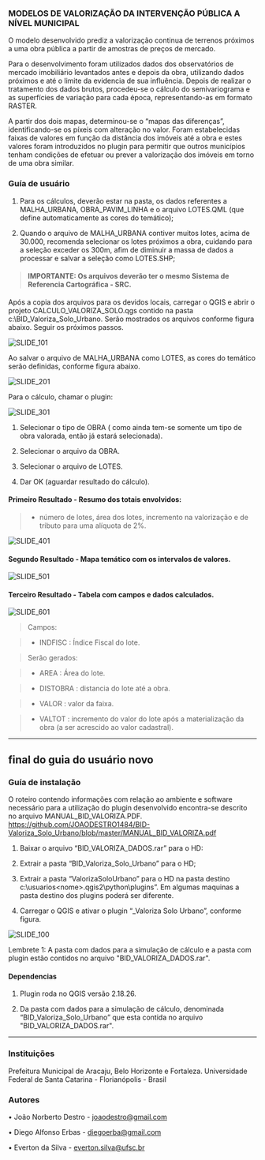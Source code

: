 ### MODELOS DE VALORIZAÇÃO DA INTERVENÇÃO PÚBLICA A NÍVEL MUNICIPAL

O modelo desenvolvido prediz a valorização continua de terrenos próximos a uma obra pública a partir de amostras de preços de mercado. 

Para o desenvolvimento foram utilizados dados dos observatórios de mercado imobiliário levantados antes e depois da obra, utilizando dados próximos e até o limite da evidencia de sua influência.
Depois de realizar o tratamento dos dados brutos, procedeu-se o cálculo do semivariograma e as superfícies de variação para cada época, representando-as em formato RASTER. 

A partir dos dois mapas, determinou-se o “mapas das diferenças”, identificando-se os píxeis com alteração no valor. Foram estabelecidas faixas de valores em função da distância dos imóveis até a obra e estes valores foram introduzidos no plugin para permitir que outros municípios tenham condições de efetuar ou prever a valorização dos imóveis em torno de uma obra similar.

### Guía de usuário

1) Para os cálculos, deverão estar na pasta, os dados referentes a MALHA_URBANA, OBRA_PAVIM_LINHA e o arquivo LOTES.QML (que define automaticamente as cores do temático);

2) Quando o arquivo de MALHA_URBANA contiver muitos lotes, acima de 30.000, recomenda selecionar os lotes próximos a obra, cuidando
	 para a seleção exceder os 300m, afim de diminuir a massa de dados a processar e salvar a seleção como LOTES.SHP;

> #### IMPORTANTE: Os arquivos deverão ter o mesmo Sistema de Referencia	Cartográfica - SRC.

Após a copia dos arquivos para os devidos locais, carregar o QGIS e abrir o projeto CALCULO_VALORIZA_SOLO.qgs contido na pasta  c:\BID_Valoriza_Solo_Urbano. Serão mostrados os arquivos conforme figura abaixo. Seguir os próximos passos.

![SLIDE_101](https://user-images.githubusercontent.com/60671104/74444983-69f36680-4e54-11ea-920c-1e256ccce5f6.png)

Ao salvar o arquivo de MALHA_URBANA como LOTES, as cores do temático serão definidas, conforme figura abaixo. 

![SLIDE_201](https://user-images.githubusercontent.com/60671104/74446463-afb12e80-4e56-11ea-9b2f-1461cdf89657.png)

Para o cálculo, chamar o plugin:

![SLIDE_301](https://user-images.githubusercontent.com/60671104/74447992-f738ba00-4e58-11ea-83e4-9ce4f540c8ea.png)

1) Selecionar o tipo de OBRA ( como ainda tem-se somente um tipo de obra valorada, então já estará selecionada).

2) Selecionar o arquivo da OBRA.

3) Selecionar o arquivo de LOTES.

4) Dar OK (aguardar resultado do cálculo).

#### Primeiro Resultado - Resumo dos totais envolvidos: 

> - número de lotes, área dos lotes, incremento na valorização e de tributo para uma alíquota de 2%.

![SLIDE_401](https://user-images.githubusercontent.com/60671104/74448430-b55c4380-4e59-11ea-9cf9-0c0919eb0586.png)

#### Segundo Resultado - Mapa temático com os intervalos de valores. 

![SLIDE_501](https://user-images.githubusercontent.com/60671104/74449594-89da5880-4e5b-11ea-8ee2-cdfbf84828cf.png)

#### Terceiro Resultado - Tabela com campos e dados calculados. 

![SLIDE_601](https://user-images.githubusercontent.com/60671104/74449985-26045f80-4e5c-11ea-86eb-7069dd5cd3c3.png)

> Campos:

> - INDFISC : Índice Fiscal do lote.

> Serão gerados:

> - AREA : Área do lote.

> - DISTOBRA : distancia do lote até a obra.

> - VALOR : valor da faixa.

> - VALTOT : incremento do valor do lote após a materialização da obra (a ser acrescido ao valor cadastral).

-------------------------------------------------
final do guia do usuário novo
-------------------------------------------------
### Guía de instalação

O roteiro contendo informações com relação ao ambiente e software necessário para a utilização do plugin desenvolvido encontra-se descrito no arquivo MANUAL_BID_VALORIZA.PDF. 
https://github.com/JOAODESTRO1484/BID-Valoriza_Solo_Urbano/blob/master/MANUAL_BID_VALORIZA.pdf

1) Baixar o arquivo “BID_VALORIZA_DADOS.rar” para o HD:

2) Extrair a pasta “BID_Valoriza_Solo_Urbano” para o HD;

3) Extrair a pasta “ValorizaSoloUrbano” para o HD na pasta destino c:\usuarios\<nome>\.qgis2\python\plugins”. Em algumas maquinas a pasta destino dos plugins poderá ser diferente.

4) Carregar o QGIS e ativar o plugin “_Valoriza Solo Urbano”, conforme figura.

![SLIDE_100](https://user-images.githubusercontent.com/60671104/74443077-58f52600-4e51-11ea-96d2-17a4815c04dd.png)

Lembrete 1: A pasta com dados para a simulação de cálculo e a pasta com plugin estão contidos no arquivo "BID_VALORIZA_DADOS.rar".

#### Dependencias

1) Plugin roda no QGIS versão 2.18.26.

2) Da pasta com dados para a simulação de cálculo, denominada “BID_Valoriza_Solo_Urbano” que esta contida no arquivo  "BID_VALORIZA_DADOS.rar".

------------------------------------------------------------------------------------------------------------------

### Instituições
Prefeitura Municipal de Aracaju, Belo Horizonte e Fortaleza.
Universidade Federal de Santa Catarina - Florianópolis - Brasil

### Autores

•	João Norberto Destro - joaodestro@gmail.com

•	Diego Alfonso Erbas - diegoerba@gmail.com

•	Everton da Silva - everton.silva@ufsc.br

